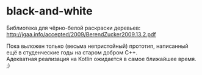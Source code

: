 # black-and-white
Библиотека для чёрно-белой раскраски деревьев:
http://jgaa.info/accepted/2009/BerendZucker2009.13.2.pdf

Пока выложен только (весьма непристойный) прототип, написанный ещё в студенческие годы на старом добром C++.  
Адекватная реализация на Kotlin ожидается в самое ближайшее время. ;)


